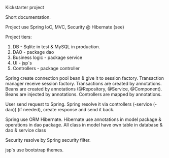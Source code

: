 Kickstarter project

Short documentation.

Project use Spring IoC, MVC, Security @ Hibernate (see)

Project tiers:
1. DB - Sqlite in test & MySQL in production.
2. DAO - package dao
3. Business logic - package service
4. UI - jsp`s
5. Controllers - package controller

Spring create connection pool bean & give it to session factory. Transaction manager receive session factory.
Transactions are created by annotations.
Beans are created by annotations (@Repository, @Service, @Component).
Beans are injected by annotations.
Controllers are mapped by annotations.

User send request to Spring. Spring resolve it via controllers (-service (-dao)) (if needed), create response and send it back.

Spring use ORM Hibernate.
Hibernate use annotations in model package & operations in dao package.
All class in model have own table in database & dao & service class

Security resolve by Spring security filter.

jsp`s use bootstrap themes.
